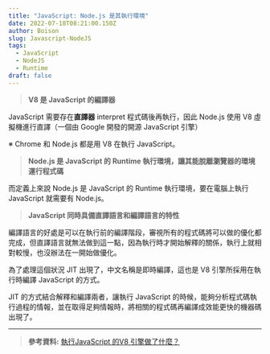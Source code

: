 ```yaml
---
title: "JavaScript: Node.js 是其執行環境"
date: 2022-07-18T08:21:00.150Z
author: Boison
slug: Javascript-NodeJS
tags:
  - JavaScript
  - NodeJS
  - Runtime
draft: false
---
```

> **V8 是 JavaScript 的編譯器**

JavaScript 需要存在**直譯器** interpret 程式碼後再執行，因此 Node.js 使用 V8 虛擬機進行直譯（一個由 Google 開發的開源 JavaScript 引擎）

※ Chrome 和 Node.js 都是用 V8 在執行 JavaScript。

> **Node.js 是 JavaScript 的 Runtime 執行環境，讓其能脫離瀏覽器的環境運行程式碼**

而定義上來說 Node.js 是 JavaScript 的 Runtime 執行環境，要在電腦上執行 JavaScript 就需要有 Node.js。

> **JavaScript 同時具備直譯語言和編譯語言的特性**

編譯語言的好處是可以在執行前的編譯階段，審視所有的程式碼將可以做的優化都完成，但直譯語言就無法做到這一點，因為執行時才開始解釋的關係，執行上就相對較慢，也沒辦法在一開始做優化。

為了處理這個狀況 JIT 出現了，中文名稱是即時編譯，這也是 V8 引擎所採用在執行時編譯 JavaScript 的方式。

JIT 的方式結合解釋和編譯兩者，讓執行 JavaScript 的時候，能夠分析程式碼執行過程的情報，並在取得足夠情報時，將相關的程式碼再編譯成效能更快的機器碼出現了。

---

> **參考資料:** [執行JavaScript 的V8 引擎做了什麼？](https://medium.com/starbugs/%E5%9F%B7%E8%A1%8C-javascript-%E7%9A%84-v8-%E5%BC%95%E6%93%8E%E5%81%9A%E4%BA%86%E4%BB%80%E9%BA%BC-f97e5b4b3fbe)